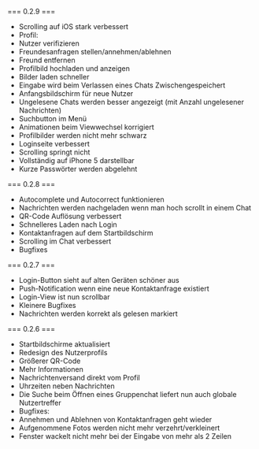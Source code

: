 === 0.2.9 ===
- Scrolling auf iOS stark verbessert
- Profil:
 - Nutzer verifizieren
 - Freundesanfragen stellen/annehmen/ablehnen
 - Freund entfernen
 - Profilbild hochladen und anzeigen
- Bilder laden schneller
- Eingabe wird beim Verlassen eines Chats Zwischengespeichert
- Anfangsbildschirm für neue Nutzer
- Ungelesene Chats werden besser angezeigt (mit Anzahl ungelesener Nachrichten)
- Suchbutton im Menü
- Animationen beim Viewwechsel korrigiert
- Profilbilder werden nicht mehr schwarz
- Loginseite verbessert
 - Scrolling springt nicht
 - Vollständig auf iPhone 5 darstellbar
 - Kurze Passwörter werden abgelehnt

=== 0.2.8 ===
- Autocomplete und Autocorrect funktionieren
- Nachrichten werden nachgeladen wenn man hoch scrollt in einem Chat
- QR-Code Auflösung verbessert
- Schnelleres Laden nach Login
- Kontaktanfragen auf dem Startbildschirm
- Scrolling im Chat verbessert
- Bugfixes

=== 0.2.7 ===
- Login-Button sieht auf alten Geräten schöner aus
- Push-Notification wenn eine neue Kontaktanfrage existiert
- Login-View ist nun scrollbar
- Kleinere Bugfixes
- Nachrichten werden korrekt als gelesen markiert

=== 0.2.6 ===
- Startbildschirme aktualisiert
- Redesign des Nutzerprofils
 - Größerer QR-Code
 - Mehr Informationen
 - Nachrichtenversand direkt vom Profil
- Uhrzeiten neben Nachrichten
- Die Suche beim Öffnen eines Gruppenchat liefert nun auch globale Nutzertreffer
- Bugfixes:
 - Annehmen und Ablehnen von Kontaktanfragen geht wieder
 - Aufgenommene Fotos werden nicht mehr verzehrt/verkleinert
 - Fenster wackelt nicht mehr bei der Eingabe von mehr als 2 Zeilen
